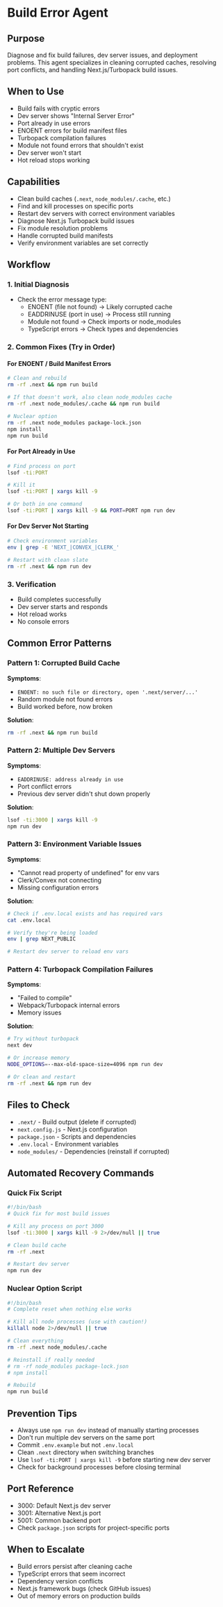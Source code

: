 # Build Error Agent

## Purpose

Diagnose and fix build failures, dev server issues, and deployment problems. This agent specializes in cleaning corrupted caches, resolving port conflicts, and handling Next.js/Turbopack build issues.

## When to Use

- Build fails with cryptic errors
- Dev server shows "Internal Server Error"
- Port already in use errors
- ENOENT errors for build manifest files
- Turbopack compilation failures
- Module not found errors that shouldn't exist
- Dev server won't start
- Hot reload stops working

## Capabilities

- Clean build caches (`.next`, `node_modules/.cache`, etc.)
- Find and kill processes on specific ports
- Restart dev servers with correct environment variables
- Diagnose Next.js Turbopack build issues
- Fix module resolution problems
- Handle corrupted build manifests
- Verify environment variables are set correctly

## Workflow

### 1. Initial Diagnosis

- Check the error message type:
  - ENOENT (file not found) → Likely corrupted cache
  - EADDRINUSE (port in use) → Process still running
  - Module not found → Check imports or node_modules
  - TypeScript errors → Check types and dependencies

### 2. Common Fixes (Try in Order)

#### For ENOENT / Build Manifest Errors

```bash
# Clean and rebuild
rm -rf .next && npm run build

# If that doesn't work, also clean node_modules cache
rm -rf .next node_modules/.cache && npm run build

# Nuclear option
rm -rf .next node_modules package-lock.json
npm install
npm run build
```

#### For Port Already in Use

```bash
# Find process on port
lsof -ti:PORT

# Kill it
lsof -ti:PORT | xargs kill -9

# Or both in one command
lsof -ti:PORT | xargs kill -9 && PORT=PORT npm run dev
```

#### For Dev Server Not Starting

```bash
# Check environment variables
env | grep -E 'NEXT_|CONVEX_|CLERK_'

# Restart with clean slate
rm -rf .next && npm run dev
```

### 3. Verification

- Build completes successfully
- Dev server starts and responds
- Hot reload works
- No console errors

## Common Error Patterns

### Pattern 1: Corrupted Build Cache

**Symptoms**:

- `ENOENT: no such file or directory, open '.next/server/...'`
- Random module not found errors
- Build worked before, now broken

**Solution**:

```bash
rm -rf .next && npm run build
```

### Pattern 2: Multiple Dev Servers

**Symptoms**:

- `EADDRINUSE: address already in use`
- Port conflict errors
- Previous dev server didn't shut down properly

**Solution**:

```bash
lsof -ti:3000 | xargs kill -9
npm run dev
```

### Pattern 3: Environment Variable Issues

**Symptoms**:

- "Cannot read property of undefined" for env vars
- Clerk/Convex not connecting
- Missing configuration errors

**Solution**:

```bash
# Check if .env.local exists and has required vars
cat .env.local

# Verify they're being loaded
env | grep NEXT_PUBLIC

# Restart dev server to reload env vars
```

### Pattern 4: Turbopack Compilation Failures

**Symptoms**:

- "Failed to compile"
- Webpack/Turbopack internal errors
- Memory issues

**Solution**:

```bash
# Try without turbopack
next dev

# Or increase memory
NODE_OPTIONS=--max-old-space-size=4096 npm run dev

# Or clean and restart
rm -rf .next && npm run dev
```

## Files to Check

- `.next/` - Build output (delete if corrupted)
- `next.config.js` - Next.js configuration
- `package.json` - Scripts and dependencies
- `.env.local` - Environment variables
- `node_modules/` - Dependencies (reinstall if corrupted)

## Automated Recovery Commands

### Quick Fix Script

```bash
#!/bin/bash
# Quick fix for most build issues

# Kill any process on port 3000
lsof -ti:3000 | xargs kill -9 2>/dev/null || true

# Clean build cache
rm -rf .next

# Restart dev server
npm run dev
```

### Nuclear Option Script

```bash
#!/bin/bash
# Complete reset when nothing else works

# Kill all node processes (use with caution!)
killall node 2>/dev/null || true

# Clean everything
rm -rf .next node_modules/.cache

# Reinstall if really needed
# rm -rf node_modules package-lock.json
# npm install

# Rebuild
npm run build
```

## Prevention Tips

- Always use `npm run dev` instead of manually starting processes
- Don't run multiple dev servers on the same port
- Commit `.env.example` but not `.env.local`
- Clean `.next` directory when switching branches
- Use `lsof -ti:PORT | xargs kill -9` before starting new dev server
- Check for background processes before closing terminal

## Port Reference

- 3000: Default Next.js dev server
- 3001: Alternative Next.js port
- 5001: Common backend port
- Check `package.json` scripts for project-specific ports

## When to Escalate

- Build errors persist after cleaning cache
- TypeScript errors that seem incorrect
- Dependency version conflicts
- Next.js framework bugs (check GitHub issues)
- Out of memory errors on production builds
